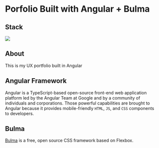 # Porfolio Built with Angular + Bulma

## Stack
![](https://img.shields.io/badge/angular_2+-✓-blue.svg)

## About 
This is my UX portfolio built in Angular

## Angular Framework

Angular is a TypeScript-based open-source front-end web application platform led by the Angular Team at Google and by a community of individuals and corporations. Those powerful capabilities are brought to Angular because it provides mobile-friendly `HTML`, `JS`, and `CSS` components to developers.

## Bulma

[Bulma](https://bulma.io/) is a free, open source CSS framework based on Flexbox.

